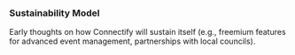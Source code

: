 ### Sustainability Model
Early thoughts on how Connectify will sustain itself (e.g., freemium features for advanced event management, partnerships with local councils).

